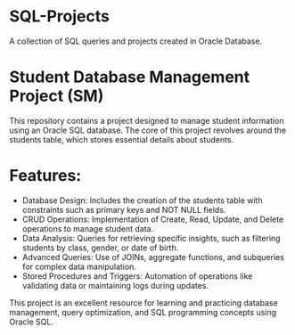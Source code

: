 # SQL-Projects
A collection of SQL queries and projects created in Oracle Database.

# Student Database Management Project (SM)
This repository contains a project designed to manage student information using an Oracle SQL database. The core of this project revolves around the students table, which stores essential details about students.

# Features:
* Database Design: Includes the creation of the students table with constraints such as primary keys and NOT NULL fields.
* CRUD Operations: Implementation of Create, Read, Update, and Delete operations to manage student data.
* Data Analysis: Queries for retrieving specific insights, such as filtering students by class, gender, or date of birth.
* Advanced Queries: Use of JOINs, aggregate functions, and subqueries for complex data manipulation.
* Stored Procedures and Triggers: Automation of operations like validating data or maintaining logs during updates.

This project is an excellent resource for learning and practicing database management, query optimization, and SQL programming concepts using Oracle SQL.
